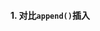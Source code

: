 #### 1. 对比`append()`插入<script>标签情况

1. 问题场景：
  ```js
  $('body').append('<script src="js\/test.js"><\/script>')

  // test.js
  console.log('测试一下')
  ```
  以上js片段，当文档中引入jq时，可正常执行，而文档中如果使用的是zepto，则没任何反应（控制台中可见节点已正常插入）

2. 分析jq和zepto源码中对于append()的实现

  1. zepto
    zepto.js 里有一些关于DOM 节点插入操作的函数. 例如after, append, before, append 等, 它们都是由node.insertBefore来实现的

    在节点插入中还包含下面这段代码, 是用来处理插入script标签的情况
    ```js
    if (parentInDocument) traverseNode(node, function(el){ 
      if (el.nodeName != null && el.nodeName.toUpperCase() === 'SCRIPT' && 
      // type 为'' 或JavaScript , 不存在外部脚本 
          (!el.type || el.type === 'text/javascript') && !el.src){ 
        var target = el.ownerDocument ? el.ownerDocument.defaultView : window 
        target['eval'].call(target, el.innerHTML) 
      } 
    }) 
    ```
    之所以需要使用eval()来运行script标签里面的代码是因为,zepto将html片段转换为node节点是通过Element.innerHTML来实现的, 而通过innerHTML插入的script标签是不会执行的.
    ```js
    container = containers[name] 
    // 利用一个container 的innerHTML将 HTML片段转化为DOM结构 
    container.innerHTML = '' + html 
    // dom 为$.each(elements, callback) return elements,  
    // 即slice.call(container.childNodes)将childNodes转化为Array,以便$(Array)转化为Zepto对象 
    dom = $.each(slice.call(container.childNodes), function(){ 
      // 清空container 
      container.removeChild(this) 
    }) 
    ```

    zepto中并没有对`<script src="js\/test.js"><\/script>`做特殊处理，因此并不识别。

    上面代码中特殊处理的script是这种形式`"<script>console.log('测试代码')<\/script>"`

  2. jquery

    在jq中的domManip函数中，首先会通过
    ```js
    scripts = jQuery.map( getAll( fragment, "script" ), disableScript );
    ```
    解析出片段的完整属性，当发现是script标签并且有src时，会通过ajax方法访问这个地址
    ```js
    jQuery._evalUrl( node.src );

    jQuery._evalUrl = function( url ) {
        return jQuery.ajax({
            url: url,
            type: "GET",
            dataType: "script",
            async: false,
            global: false,
            "throws": true
        });
    };
    ```

    由此可见，在jq中是对这种情况做过处理的，所以可以正常使用。

3. 引用
[zepto.js使用$.fn.append等方法插入script标签的情况](https://github.com/fangbinwei/zepto_src_analysis/issues/1)
[
用jQuery的append方法插入script节点](https://segmentfault.com/q/1010000003696587)
